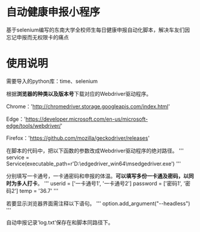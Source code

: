 # 自动健康申报小程序
基于selenium编写的东南大学全校师生每日健康申报自动化脚本，解决车友们因忘记申报而无权限卡的痛点

# 使用说明

需要导入的python库：time、selenium

根据**浏览器的种类以及版本号**下载对应的Webdriver驱动程序。

Chrome：'http://chromedriver.storage.googleapis.com/index.html'

Edge：'https://developer.microsoft.com/en-us/microsoft-edge/tools/webdriver/'

Firefox：'https://github.com/mozilla/geckodriver/releases'

在脚本的代码中，把以下函数的参数改成Webdriver驱动程序的绝对路径。
'''
service = Service(executable_path=r'D:\edgedriver_win64\msedgedriver.exe')
'''

分别填写一卡通号，一卡通密码和申报的体温。**可以填写多份一卡通及密码，以同时为多人打卡**。
'''
userid = ['一卡通号1', '一卡通号2']
password = ['密码1', '密码2']
temp = '36.7'
'''

若要显示浏览器界面需注释以下语句。
'''
option.add_argument("--headless")
'''

自动申报记录'log.txt'保存在和脚本同路径下。

